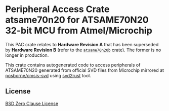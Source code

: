 # Peripheral Access Crate atsame70n20 for ATSAME70N20 32-bit MCU from Atmel/Microchip

This PAC crate relates to **Hardware Revision A** that has been superseded by **Hardware Revision B** (refer to the [`atsame70n20b`](https://https://crates.io/crates/atsame70n20b) crate). The former is no longer in production.

This crate contains autogenerated code to access peripherals of ATSAME70N20 generated from official SVD files from Microchip mirrored at [posborne/cmsis-svd](https://github.com/posborne/cmsis-svd) using [svd2rust](https://github.com/rust-embedded/svd2rust/) tool.

## License

[BSD Zero Clause License](https://choosealicense.com/licenses/0bsd/)
